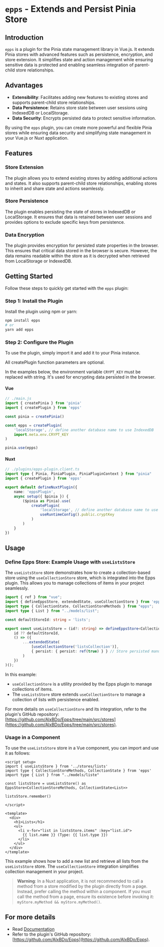 # `epps` - Extends and Persist Pinia Store

## Introduction

`epps` is a plugin for the Pinia state management library in Vue.js. It extends Pinia stores with advanced features such as persistence, encryption, and store extension. It simplifies state and action management while ensuring sensitive data is protected and enabling seamless integration of parent-child store relationships.

## Advantages

- **Extensibility**: Facilitates adding new features to existing stores and supports parent-child store relationships.
- **Data Persistence**: Retains store state between user sessions using IndexedDB or LocalStorage.
- **Data Security**: Encrypts persisted data to protect sensitive information.

By using the `epps` plugin, you can create more powerful and flexible Pinia stores while ensuring data security and simplifying state management in your Vue.js or Nuxt application.

## Features

### Store Extension

The plugin allows you to extend existing stores by adding additional actions and states. It also supports parent-child store relationships, enabling stores to inherit and share state and actions seamlessly.

### Store Persistence

The plugin enables persisting the state of stores in IndexedDB or LocalStorage. It ensures that data is retained between user sessions and provides options to exclude specific keys from persistence.

### Data Encryption

The plugin provides encryption for persisted state properties in the browser. This ensures that critical data stored in the browser is secure. However, the data remains readable within the store as it is decrypted when retrieved from LocalStorage or IndexedDB.

## Getting Started

Follow these steps to quickly get started with the `epps` plugin:

### Step 1: Install the Plugin

Install the plugin using npm or yarn:

```sh
npm install epps
# or
yarn add epps
```

### Step 2: Configure the Plugin

To use the plugin, simply import it and add it to your Pinia instance.

All createPlugin function parameters are optional.

In the examples below, the environment variable `CRYPT_KEY` must be replaced with string. It's used for encrypting data persisted in the browser.

#### Vue

```javascript
// ./main.js
import { createPinia } from 'pinia'
import { createPlugin } from 'epps'

const pinia = createPinia()

const epps = createPlugin(
    'localStorage', // define another database name to use IndexedDB
    import.meta.env.CRYPT_KEY
)

pinia.use(epps)
```

#### Nuxt

```typeScript
// ./plugins/epps-plugin.client.ts
import type { Pinia, PiniaPlugin, PiniaPluginContext } from "pinia"
import { createPlugin } from 'epps'

export default defineNuxtPlugin({
    name: 'eppsPlugin',
    async setup({ $pinia }) {
        ($pinia as Pinia).use(
            createPlugin(
                'localStorage', // define another database name to use IndexedDB
                useRuntimeConfig().public.cryptKey
            )
        )
    }
})
```

## Usage

### Define Epps Store: Example Usage with `useListsStore`

The `useListsStore` store demonstrates how to create a collection-based store using the `useCollectionStore` store, which is integrated into the Epps plugin. This allows you to manage collections of items in your project seamlessly.

```typeScript
import { ref } from "vue";
import { defineEppsStore, extendedState, useCollectionStore } from 'epps';
import type { CollectionState, CollectionStoreMethods } from "epps";
import type { List } from "../models/list";

const defaultStoreId: string = 'lists';

export const useListsStore = (id?: string) => defineEppsStore<CollectionStoreMethods, CollectionState<List>>(
    id ?? defaultStoreId,
    () => ({
        ...extendedState(
            [useCollectionStore('listsCollection')],
            { persist: { persist: ref(true) } } // Store persisted manually. Use “watchMutation” to persist each time the State is modified.
        )
    })
)();
```

In this example:
- `useCollectionStore` is a utility provided by the Epps plugin to manage collections of items.
- The `useListsStore` store extends `useCollectionStore` to manage a collection of lists with persistence enabled.

For more details on `useCollectionStore` and its integration, refer to the plugin's GitHub repository: [https://github.com/AlxBDo/Epps/tree/main/src/stores](https://github.com/AlxBDo/Epps/tree/main/src/stores).

### Usage in a Component

To use the `useListsStore` store in a Vue component, you can import and use it as follows:

```vue
<script setup>
import { useListsStore } from '../stores/lists'
import type { CollectionStoreMethods, CollectionState } from 'epps'
import type { List } from "../models/liste"

const listsStore = useListsStore() as EppsStore<CollectionStoreMethods, CollectionState<List>>

listsStore.remember()

</script>

<template>
  <div>
    <h1>Lists</h1>
    <ul>
      <li v-for="list in listsStore.items" :key="list.id">
        {{ list.name }} (Type: {{ list.type }})
      </li>
    </ul>
  </div>
</template>
```

This example shows how to add a new list and retrieve all lists from the `useListsStore` store. The `useCollectionStore` integration simplifies collection management in your project.

> **Warning**: In a Nuxt application, it is not recommended to call a method from a store modified by the plugin directly from a page. Instead, prefer calling the method within a component. If you must call the method from a page, ensure its existence before invoking it: `myStore.myMethod && myStore.myMethod()`.

## For more details

- Read [Documentation](https://main.d1f2uye6dxmhh3.amplifyapp.com/) 
- Refer to the plugin's GitHub repository: [https://github.com/AlxBDo/Epps](https://github.com/AlxBDo/Epps).
